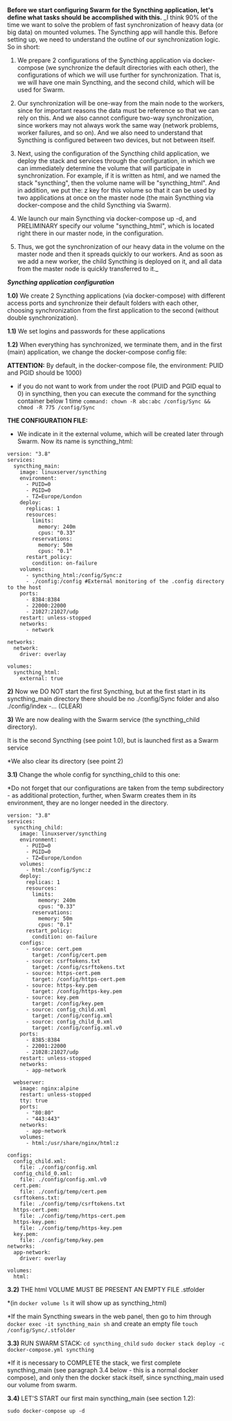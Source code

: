 **Before we start configuring Swarm for the Syncthing application, let's define what tasks should be accomplished with this.**
_I think 90% of the time we want to solve the problem of fast synchronization of heavy data (or big data) on mounted volumes. The Syncthing app will handle this.
Before setting up, we need to understand the outline of our synchronization logic.
So in short:
1) We prepare 2 configurations of the Syncthing application via docker-compose (we synchronize the default directories with each other), the configurations of which we will use further for synchronization.
That is, we will have one main Syncthing, and the second child, which will be used for Swarm.

2) Our synchronization will be one-way from the main node to the workers, since for important reasons the data must be reference so that we can rely on this.
And we also cannot configure two-way synchronization, since workers may not always work the same way (network problems, worker failures, and so on).
And we also need to understand that Syncthing is configured between two devices, but not between itself.

3) Next, using the configuration of the Syncthing child application, we deploy the stack and services through the configuration, in which we can immediately determine the volume that will participate in synchronization. For example, if it is written as html, and we named the stack "syncthing", then the volume name will be "syncthing_html".
And in addition, we put the: z key for this volume so that it can be used by two applications at once on the master node (the main Syncthing via docker-compose and the child Syncthing via Swarm).

4) We launch our main Syncthing via docker-compose up -d, and PRELIMINARY specify our volume "syncthing_html", which is located right there in our master node, in the configuration.

5) Thus, we got the synchronization of our heavy data in the volume on the master node and then it spreads quickly to our workers.
And as soon as we add a new worker, the child Syncthing is deployed on it, and all data from the master node is quickly transferred to it._


***Syncthing application configuration***

**1.0)** We create 2 Syncthing applications (via docker-compose) with different access ports and synchronize their default folders with each other, choosing synchronization from the first application to the second (without double synchronization). 

**1.1)** We set logins and passwords for these applications

**1.2)** When everything has synchronized, we terminate them, and in the first (main) application, we change the docker-compose config file:

**ATTENTION:**
By default, in the docker-compose file, the environment: PUID and PGID should be 1000)
* if you do not want to work from under the root (PUID and PGID equal to 0) in syncthing, then
you can execute the command for the syncthing container below 1 time
```command: chown -R abc:abc /config/Sync && chmod -R 775 /config/Sync```
               
**THE CONFIGURATION FILE:**
* We indicate in it the external volume, which will be created later through Swarm. Now its name is syncthing_html:


```
version: "3.8"
services:
  syncthing_main:
    image: linuxserver/syncthing
    environment:
      - PUID=0
      - PGID=0
      - TZ=Europe/London
    deploy:
      replicas: 1
      resources:
        limits:
          memory: 240m
          cpus: "0.33"
        reservations:
          memory: 50m
          cpus: "0.1"
      restart_policy:
        condition: on-failure
    volumes:
      - syncthing_html:/config/Sync:z
      - ./config:/config #External monitoring of the .config directory to the host
    ports:
      - 8384:8384
      - 22000:22000
      - 21027:21027/udp
    restart: unless-stopped
    networks:
      - network

networks:
  network:
    driver: overlay

volumes:
  syncthing_html:
    external: true
```
**2)** Now we DO NOT start the first Syncthing, but at the first start in its syncthing_main directory there should be no ./config/Sync folder and also ./config/index -... (CLEAR)

**3)** We are now dealing with the Swarm service (the syncthing_child directory).

It is the second Syncthing (see point 1.0), but is launched first as a Swarm service

*We also clear its directory (see point 2)

**3.1)** Change the whole config for syncthing_child to this one:

*Do not forget that our configurations are taken from the temp subdirectory - as additional protection,
further, when Swarm creates them in its environment, they are no longer needed in the directory.

```
version: "3.8"
services:
  syncthing_child:
    image: linuxserver/syncthing
    environment:
      - PUID=0
      - PGID=0
      - TZ=Europe/London
    volumes:
      - html:/config/Sync:z
    deploy:
      replicas: 1
      resources:
        limits:
          memory: 240m
          cpus: "0.33"
        reservations:
          memory: 50m
          cpus: "0.1"
      restart_policy:
        condition: on-failure
    configs:
      - source: cert.pem
        target: /config/cert.pem
      - source: csrftokens.txt
        target: /config/csrftokens.txt
      - source: https-cert.pem
        target: /config/https-cert.pem
      - source: https-key.pem
        target: /config/https-key.pem
      - source: key.pem
        target: /config/key.pem
      - source: config_child.xml
        target: /config/config.xml
      - source: config_child_0.xml
        target: /config/config.xml.v0
    ports:
      - 8385:8384
      - 22001:22000
      - 21028:21027/udp
    restart: unless-stopped
    networks:
      - app-network

  webserver:
    image: nginx:alpine
    restart: unless-stopped
    tty: true
    ports:
      - "80:80"
      - "443:443"
    networks:
      - app-network
    volumes:
      - html:/usr/share/nginx/html:z

configs:
  config_child.xml:
    file: ./config/config.xml
  config_child_0.xml:
    file: ./config/config.xml.v0
  cert.pem:
    file: ./config/temp/cert.pem
  csrftokens.txt:
    file: ./config/temp/csrftokens.txt
  https-cert.pem:
    file: ./config/temp/https-cert.pem
  https-key.pem:
    file: ./config/temp/https-key.pem
  key.pem:
    file: ./config/temp/key.pem
networks:
  app-network:
    driver: overlay

volumes:
  html:
```

**3.2)** THE html VOLUME MUST BE PRESENT AN EMPTY FILE .stfolder

*(in ```docker volume ls``` it will show up as syncthing_html) 

*If the main Syncthing swears in the web panel, then go to him through ```docker exec -it syncthing_main sh```
and create an empty file ```touch /config/Sync/.stfolder```

**3.3)** RUN SWARM STACK:
```cd syncthing_child```
```sudo docker stack deploy -c docker-compose.yml syncthing```

*If it is necessary to COMPLETE the stack, we first complete syncthing_main (see paragraph 3.4 below - this is a normal docker compose),
and only then the docker stack itself, since syncthing_main used our volume from swarm.

**3.4)** LET'S START our first main syncthing_main (see section 1.2):

```sudo docker-compose up -d```
